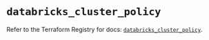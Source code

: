 # `databricks_cluster_policy`

Refer to the Terraform Registry for docs: [`databricks_cluster_policy`](https://registry.terraform.io/providers/databricks/databricks/1.65.0/docs/resources/cluster_policy).
